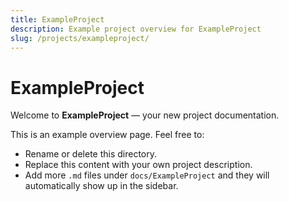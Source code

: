 ```yaml
---
title: ExampleProject
description: Example project overview for ExampleProject
slug: /projects/exampleproject/
---
```


# ExampleProject

Welcome to **ExampleProject** — your new project documentation.

This is an example overview page. Feel free to:

- Rename or delete this directory.
- Replace this content with your own project description.
- Add more `.md` files under `docs/ExampleProject` and they will automatically show up in the sidebar.